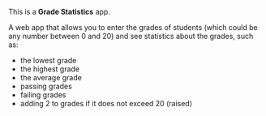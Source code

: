 This is a **Grade Statistics** app.

A web app that allows you to enter the grades of students (which could be any number between 0 and 20) and see statistics about the grades, such as:

- the lowest grade
- the highest grade
- the average grade
- passing grades
- failing grades
- adding 2 to grades if it does not exceed 20 (raised)
